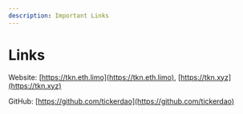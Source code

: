```yaml
---
description: Important Links
---
```


# Links

Website: [https://tkn.eth.limo](https://tkn.eth.limo), [https://tkn.xyz](https://tkn.xyz)

GitHub: [https://github.com/tickerdao](https://github.com/tickerdao)

